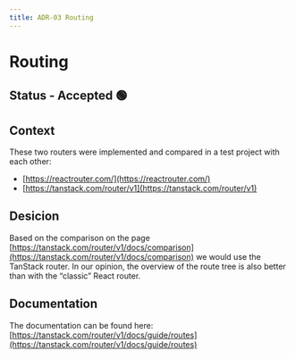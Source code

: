 ```yaml
---
title: ADR-03 Routing
---
```


# Routing

## Status - Accepted 🟢

## Context
These two routers were implemented and compared in a test project with each other:
- [https://reactrouter.com/](https://reactrouter.com/)
- [https://tanstack.com/router/v1](https://tanstack.com/router/v1)


## Desicion
Based on the comparison on the page [https://tanstack.com/router/v1/docs/comparison](https://tanstack.com/router/v1/docs/comparison) we would use the TanStack router. In our opinion, the overview of the route tree is also better than with the “classic” React router.

## Documentation
The documentation can be found here:
[https://tanstack.com/router/v1/docs/guide/routes](https://tanstack.com/router/v1/docs/guide/routes)
